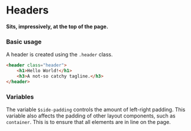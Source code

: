 # Headers
**Sits, impressively, at the top of the page.**
### Basic usage
A header is created using the `.header` class. 
```html
<header class="header">
    <h1>Hello World!</h1>
    <h3>A not-so catchy tagline.</h3>
</header>
```
### Variables
The variable `$side-padding` controls the amount of left-right padding. This variable also affects the padding of other 
layout components, such as `container`. This is to ensure that all elements are in line on the page.
